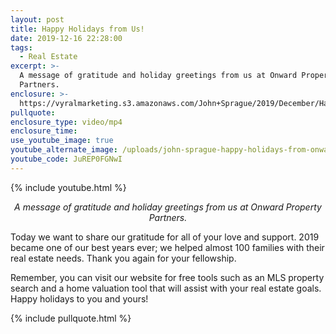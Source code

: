 ```yaml
---
layout: post
title: Happy Holidays from Us!
date: 2019-12-16 22:28:00
tags:
  - Real Estate
excerpt: >-
  A message of gratitude and holiday greetings from us at Onward Property
  Partners.
enclosure: >-
  https://vyralmarketing.s3.amazonaws.com/John+Sprague/2019/December/Happy+Holidays+from+Us!.mp4
pullquote:
enclosure_type: video/mp4
enclosure_time:
use_youtube_image: true
youtube_alternate_image: /uploads/john-sprague-happy-holidays-from-onward-property-partners-youtube.jpg
youtube_code: JuREP0FGNwI
---
```


{% include youtube.html %}

<p style="text-align: center;"><em>A message of gratitude and holiday greetings from us at Onward Property Partners.</em></p>


Today we want to share our gratitude for all of your love and support. 2019 became one of our best years ever; we helped almost 100 families with their real estate needs. Thank you again for your fellowship.

Remember, you can visit our website for free tools such as an MLS property search and a home valuation tool that will assist with your real estate goals. Happy holidays to you and yours\!

{% include pullquote.html %}